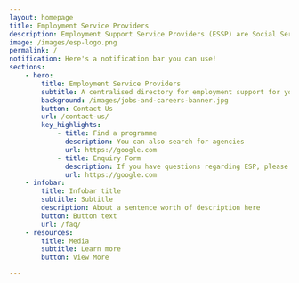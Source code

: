 ```yaml
---
layout: homepage
title: Employment Service Providers
description: Employment Support Service Providers (ESSP) are Social Service Agencies (SSA) which provide employment support such as vocational skills training and employment assistance to our youths
image: /images/esp-logo.png
permalink: /
notification: Here's a notification bar you can use!
sections:
    - hero:
        title: Employment Service Providers
        subtitle: A centralised directory for employment support for youths
        background: /images/jobs-and-careers-banner.jpg 
        button: Contact Us
        url: /contact-us/
        key_highlights:
            - title: Find a programme
              description: You can also search for agencies
              url: https://google.com
            - title: Enquiry Form
              description: If you have questions regarding ESP, please fill in the form below.
              url: https://google.com
    - infobar:
        title: Infobar title
        subtitle: Subtitle
        description: About a sentence worth of description here
        button: Button text
        url: /faq/
    - resources:
        title: Media
        subtitle: Learn more
        button: View More

---
```

